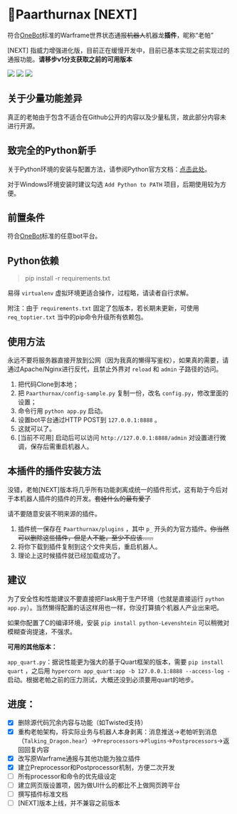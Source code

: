 # 🐉Paarthurnax [NEXT]

符合[OneBot](https://github.com/howmanybots/onebot)标准的Warframe世界状态通报~~机器人~~机器龙**插件**，昵称“老帕”

[NEXT] 指威力增强进化版，目前正在缓慢开发中，目前已基本实现之前实现过的通报功能。**请移步v1分支获取之前的可用版本**

[![](https://img.shields.io/github/issues/Raka-loah/qqbot-plugin-warframe.svg)](https://github.com/Raka-loah/qqbot-plugin-warframe/issues)
![](https://img.shields.io/github/stars/Raka-loah/qqbot-plugin-warframe.svg)
[![](https://img.shields.io/github/license/Raka-loah/qqbot-plugin-warframe.svg)](https://github.com/Raka-loah/qqbot-plugin-warframe/blob/master/LICENSE)

**关于少量功能差异**
------

真正的老帕由于包含不适合在Github公开的内容以及少量私货，故此部分内容未进行开源。


**致完全的Python新手**
------

关于Python环境的安装与配置方法，请参阅Python官方文档：[点击此处](https://docs.python.org/zh-cn/3.8/using/windows.html)。

对于Windows环境安装时建议勾选 `Add Python to PATH` 项目，后期使用较为方便。

**前置条件**
------

符合[OneBot](https://github.com/howmanybots/onebot/blob/master/ecosystem.md)标准的任意bot平台。

**Python依赖**
------

> pip install -r requirements.txt

易得 `virtualenv` 虚拟环境更适合操作，过程略，请读者自行求解。

附注：由于 `requirements.txt` 固定了包版本，若长期未更新，可使用 `req_toptier.txt` 当中的pip命令升级所有依赖包。

**使用方法**
------

永远不要将服务器直接开放到公网（因为我真的懒得写鉴权），如果真的需要，请通过Apache/Nginx进行反代，且禁止外界对 `reload` 和 `admin` 子路径的访问。

1. 把代码Clone到本地；
2. 把 `Paarthurnax/config-sample.py` 复制一份，改名 `config.py`，修改里面的设置；
3. 命令行用 `python app.py` 启动。
4. 设置bot平台通过HTTP POST到 `127.0.0.1:8888` 。
5. 这就可以了。
6. [当前不可用] 启动后可以访问 `http://127.0.0.1:8888/admin` 对设置进行微调，保存后需重启机器人。

**本插件的插件安装方法**
------

没错，老帕[NEXT]版本将几乎所有功能剥离成统一的插件形式，这有助于今后对于本机器人插件的插件的开发。~~套娃什么的最有爱了~~

请不要随意安装不明来源的插件。

1. 插件统一保存在 `Paarthurnax/plugins` ，其中 `p_` 开头的为官方插件。~~你当然可以删除这些插件，但是人不能，至少不应该……~~
2. 将你下载到插件复制到这个文件夹后，重启机器人。
3. 理论上这时候插件就已经加载成功了。

**建议**
------

为了安全性和性能建议不要直接把Flask用于生产环境（也就是直接运行 `python app.py`）。当然懒得配置的话这样用也一样，你没打算搞个机器人产业出来吧。

如果你配置了C的编译环境，安装 `pip install python-Levenshtein` 可以稍微对模糊查询提速，不强求。

**可用的其他版本：**

`app_quart.py`：据说性能更为强大的基于Quart框架的版本，需要 `pip install quart` ，之后用 `hypercorn app_quart:app -b 127.0.0.1:8888 --access-log -` 启动。根据老帕之前的压力测试，大概还没到必须要用quart的地步。

**进度：**
------
- [X] 删除源代码冗余内容与功能（如Twisted支持）
- [X] 重构老帕架构，将实际业务与机器人本身剥离：消息推送→老帕听到消息（`Talking_Dragon.hear`）→`Preprocessors`→`Plugins`→`Postprocessors`→返回回复内容
- [X] 改写原Warframe通报与其他功能为独立插件
- [X] 建立Preprocessor和Postprocessor机制，方便二次开发
- [ ] 所有processor和命令的优先级设定
- [ ] 建立网页版设置项，因为做UI什么的都比不上做网页跨平台
- [ ] 撰写插件标准文档
- [ ] [NEXT]版本上线，并不兼容之前版本
